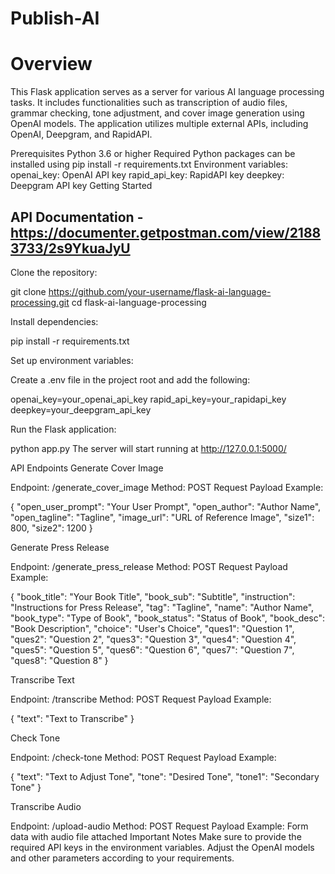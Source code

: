 # Publish-AI
# Overview
This Flask application serves as a server for various AI language processing tasks. It includes functionalities such as transcription of audio files, grammar checking, tone adjustment, and cover image generation using OpenAI models. The application utilizes multiple external APIs, including OpenAI, Deepgram, and RapidAPI.

Prerequisites
Python 3.6 or higher
Required Python packages can be installed using pip install -r requirements.txt
Environment variables:
openai_key: OpenAI API key
rapid_api_key: RapidAPI key
deepkey: Deepgram API key
Getting Started

## API Documentation - https://documenter.getpostman.com/view/21883733/2s9YkuaJyU

Clone the repository:

git clone https://github.com/your-username/flask-ai-language-processing.git
cd flask-ai-language-processing

Install dependencies:

pip install -r requirements.txt

Set up environment variables:

Create a .env file in the project root and add the following:

openai_key=your_openai_api_key
rapid_api_key=your_rapidapi_key
deepkey=your_deepgram_api_key

Run the Flask application:

python app.py
The server will start running at http://127.0.0.1:5000/

API Endpoints
Generate Cover Image

Endpoint: /generate_cover_image
Method: POST
Request Payload Example:

{
  "open_user_prompt": "Your User Prompt",
  "open_author": "Author Name",
  "open_tagline": "Tagline",
  "image_url": "URL of Reference Image",
  "size1": 800,
  "size2": 1200
}

Generate Press Release

Endpoint: /generate_press_release
Method: POST
Request Payload Example:

{
  "book_title": "Your Book Title",
  "book_sub": "Subtitle",
  "instruction": "Instructions for Press Release",
  "tag": "Tagline",
  "name": "Author Name",
  "book_type": "Type of Book",
  "book_status": "Status of Book",
  "book_desc": "Book Description",
  "choice": "User's Choice",
  "ques1": "Question 1",
  "ques2": "Question 2",
  "ques3": "Question 3",
  "ques4": "Question 4",
  "ques5": "Question 5",
  "ques6": "Question 6",
  "ques7": "Question 7",
  "ques8": "Question 8"
}

Transcribe Text

Endpoint: /transcribe
Method: POST
Request Payload Example:

{
  "text": "Text to Transcribe"
}

Check Tone

Endpoint: /check-tone
Method: POST
Request Payload Example:

{
  "text": "Text to Adjust Tone",
  "tone": "Desired Tone",
  "tone1": "Secondary Tone"
}

Transcribe Audio

Endpoint: /upload-audio
Method: POST
Request Payload Example: Form data with audio file attached
Important Notes
Make sure to provide the required API keys in the environment variables.
Adjust the OpenAI models and other parameters according to your requirements.

